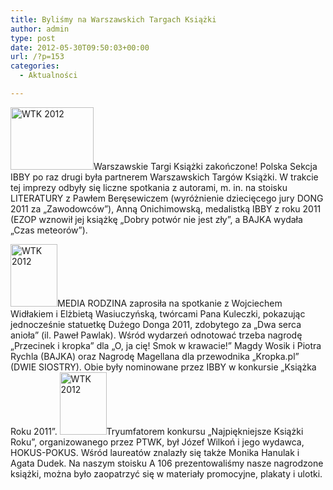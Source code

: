 ```yaml
---
title: Byliśmy na Warszawskich Targach Książki
author: admin
type: post
date: 2012-05-30T09:50:03+00:00
url: /?p=153
categories:
  - Aktualności

---
```


  <a href="http://www.ibby.pl/wp-content/uploads/2013/02/wtk2.jpg" rel="lightbox[153]"><img class="alignleft size-thumbnail wp-image-155" alt="WTK 2012" src="http://www.ibby.pl/wp-content/uploads/2013/02/wtk2-133x100.jpg" width="133" height="100" srcset="http://www.ibby.pl/wp-content/uploads/2013/02/wtk2-133x100.jpg 133w, http://www.ibby.pl/wp-content/uploads/2013/02/wtk2-266x200.jpg 266w, http://www.ibby.pl/wp-content/uploads/2013/02/wtk2.jpg 700w" sizes="(max-width: 133px) 100vw, 133px" /></a>Warszawskie Targi Książki zakończone!
Polska Sekcja IBBY po raz drugi była partnerem Warszawskich Targów Książki. W trakcie tej imprezy odbyły się liczne spotkania z autorami, m. in. na stoisku LITERATURY z Pawłem Beręsewiczem (wyróżnienie dziecięcego jury DONG 2011 za &#8222;Zawodowców&#8221;), Anną Onichimowską, medalistką IBBY z roku 2011 (EZOP wznowił jej książkę &#8222;Dobry potwór nie jest zły&#8221;, a BAJKA wydała &#8222;Czas meteorów&#8221;).
<!--more-->
<a href="http://www.ibby.pl/wp-content/uploads/2013/02/wtk1.jpg" rel="lightbox[153]"><img class="alignright size-thumbnail wp-image-156" alt="WTK 2012" src="http://www.ibby.pl/wp-content/uploads/2013/02/wtk1-75x100.jpg" width="75" height="100" srcset="http://www.ibby.pl/wp-content/uploads/2013/02/wtk1-75x100.jpg 75w, http://www.ibby.pl/wp-content/uploads/2013/02/wtk1-150x200.jpg 150w, http://www.ibby.pl/wp-content/uploads/2013/02/wtk1.jpg 450w" sizes="(max-width: 75px) 100vw, 75px" /></a>MEDIA RODZINA zaprosiła na spotkanie z Wojciechem Widłakiem i Elżbietą Wasiuczyńską, twórcami Pana Kuleczki, pokazując jednocześnie statuetkę Dużego Donga 2011, zdobytego za &#8222;Dwa serca anioła&#8221; (il. Paweł Pawlak). Wśród wydarzeń odnotować trzeba nagrodę &#8222;Przecinek i kropka&#8221; dla &#8222;O, ja cię! Smok w krawacie!&#8221; Magdy Wosik i Piotra Rychla (BAJKA) oraz Nagrodę Magellana dla przewodnika &#8222;Kropka.pl&#8221; (DWIE SIOSTRY). Obie były nominowane przez IBBY w konkursie &#8222;Książka Roku 2011&#8221;.
<a href="http://www.ibby.pl/wp-content/uploads/2013/02/wtk3.jpg" rel="lightbox[153]"><img class="alignleft size-thumbnail wp-image-157" alt="WTK 2012" src="http://www.ibby.pl/wp-content/uploads/2013/02/wtk3-75x100.jpg" width="75" height="100" srcset="http://www.ibby.pl/wp-content/uploads/2013/02/wtk3-75x100.jpg 75w, http://www.ibby.pl/wp-content/uploads/2013/02/wtk3-150x200.jpg 150w, http://www.ibby.pl/wp-content/uploads/2013/02/wtk3.jpg 450w" sizes="(max-width: 75px) 100vw, 75px" /></a>Tryumfatorem konkursu &#8222;Najpiękniejsze Książki Roku&#8221;, organizowanego przez PTWK, był Józef Wilkoń i jego wydawca, HOKUS-POKUS. Wśród laureatów znalazły się także Monika Hanulak i Agata Dudek.
Na naszym stoisku A 106 prezentowaliśmy nasze nagrodzone książki, można było zaopatrzyć się w materiały promocyjne, plakaty i ulotki.
 
